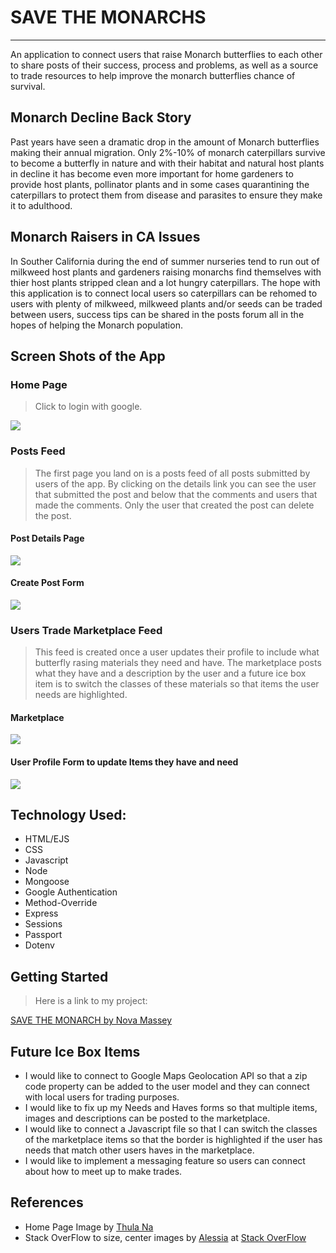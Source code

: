 
# SAVE THE MONARCHS
---
An application to connect users that raise Monarch butterflies to each other to share posts of their success, process and problems, as well as a source to trade resources to help improve the monarch butterflies chance of survival.
## Monarch Decline Back Story
Past years have seen a dramatic drop in the amount of Monarch butterflies making their annual migration.  Only 2%-10% of monarch caterpillars survive to become a butterfly in nature and with their habitat and natural host plants in decline it has become even more important for home gardeners to provide host plants, pollinator plants and in some cases quarantining the caterpillars to protect them from disease and parasites to ensure they make it to adulthood. 
## Monarch Raisers in CA Issues
In Souther California during the end of summer nurseries tend to run out of milkweed host plants and gardeners raising monarchs find themselves with thier host plants stripped clean and a lot hungry caterpillars.  The hope with this application is to connect local users so caterpillars can be rehomed to users with plenty of milkweed, milkweed plants and/or seeds can be traded between users, success tips can be shared in the posts forum all in the hopes of helping the Monarch population.

Screen Shots of the App
---
### Home Page
>Click to login with google.

<img src = "https://i.imgur.com/4MGUw4m.png">

### Posts Feed
>The first page you land on is  a posts feed of all posts submitted by users of the app.  By clicking on the details link you can see the user that submitted the post and below that the comments and users that made the comments.  Only the user that created the post can delete the post.
#### Post Details Page

<img src = "https://i.imgur.com/GDeiQ15.png">

#### Create Post Form

<img src = "https://i.imgur.com/L9LKtGC.png">

### Users Trade Marketplace Feed
>This feed is created once a user updates their profile to include what butterfly rasing materials they need and have.  The marketplace posts what they have and a description by the user and a future ice box item is to switch the classes of these materials so that items the user needs are highlighted.

#### Marketplace

<img src = "https://i.imgur.com/vGuQU2c.png">

#### User Profile Form to update Items they have and need

<img src = "https://i.imgur.com/4CfSgk5.png">

## Technology Used:
 * HTML/EJS
 * CSS
 * Javascript
 * Node
 * Mongoose
 * Google Authentication
 * Method-Override
 * Express
 * Sessions
 * Passport
 * Dotenv

  ## Getting Started
 >Here is a link to my project:

 [SAVE THE MONARCH by Nova Massey](https://mongoose-monarchs.herokuapp.com/)

## Future Ice Box Items 
* I would like to connect to Google Maps Geolocation API so that a zip code property can be added to the user model and they can connect with local users for trading purposes.
* I would like to fix up my Needs and Haves forms so that multiple items, images and descriptions can be posted to the marketplace.
* I would like to connect a Javascript file so that I can switch the classes of the marketplace items so that the border is highlighted if the user has needs that match other users haves in the marketplace.
* I would like to implement a messaging feature so users can connect  about how to meet up to make trades.

## References
* Home Page Image by [Thula Na](https://unsplash.com/@thula25?utm_source=unsplash&utm_medium=referral&utm_content=creditCopyText) 
* Stack OverFlow to size, center images by [Alessia](https://stackoverflow.com/users/6339408/alessia) at [Stack OverFlow](https://stackoverflow.com/questions/19414856/how-can-i-make-all-images-of-different-height-and-width-the-same-via-css)


